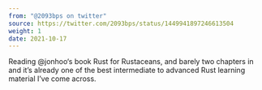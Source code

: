 ```yaml
---
from: "@2093bps on twitter"
source: https://twitter.com/2093bps/status/1449941897246613504
weight: 1
date: 2021-10-17
---
```

Reading @jonhoo‘s book Rust for Rustaceans, and barely two chapters in and it’s already one of the best intermediate to advanced Rust learning material I’ve come across.
